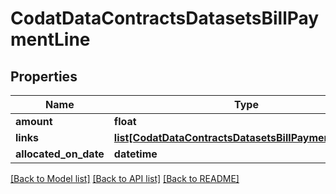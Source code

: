 # CodatDataContractsDatasetsBillPaymentLine

## Properties
Name | Type | Description | Notes
------------ | ------------- | ------------- | -------------
**amount** | **float** |  | 
**links** | [**list[CodatDataContractsDatasetsBillPaymentLineLink]**](CodatDataContractsDatasetsBillPaymentLineLink.md) |  | [optional] 
**allocated_on_date** | **datetime** |  | [optional] 

[[Back to Model list]](../README.md#documentation-for-models) [[Back to API list]](../README.md#documentation-for-api-endpoints) [[Back to README]](../README.md)

